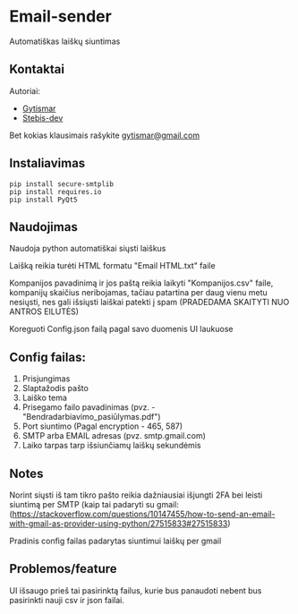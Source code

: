# Email-sender
Automatiškas laiškų siuntimas

## Kontaktai
Autoriai:

 * [Gytismar](https://github.com/Gytismar)
 * [Stebis-dev](https://github.com/Stebis-dev)

Bet kokias klausimais rašykite gytismar@gmail.com

## Instaliavimas
```
pip install secure-smtplib
pip install requires.io
pip install PyQt5
```

## Naudojimas
Naudoja python automatiškai siųsti laiškus

Laišką reikia turėti HTML formatu "Email HTML.txt" faile

Kompanijos pavadinimą ir jos paštą reikia laikyti "Kompanijos.csv" faile, kompanijų skaičius neribojamas, tačiau patartina per daug vienu metu nesiųsti, nes gali išsiųsti laiškai patekti į spam (PRADEDAMA SKAITYTI NUO ANTROS EILUTĖS)

Koreguoti Config.json failą pagal savo duomenis UI laukuose

## Config failas:
1. Prisjungimas
2. Slaptažodis pašto
3. Laiško tema
4. Prisegamo failo pavadinimas (pvz. - "Bendradarbiavimo_pasiūlymas.pdf")
5. Port siuntimo (Pagal encryption - 465, 587)
6. SMTP arba EMAIL adresas (pvz. smtp.gmail.com)
7. Laiko tarpas tarp išsiunčiamų laiškų sekundėmis

## Notes
Norint siųsti iš tam tikro pašto reikia dažniausiai išjungti 2FA bei leisti siuntimą per SMTP (kaip tai padaryti su gmail: (https://stackoverflow.com/questions/10147455/how-to-send-an-email-with-gmail-as-provider-using-python/27515833#27515833)

Pradinis config failas padarytas siuntimui laiškų per gmail

## Problemos/feature
UI išsaugo prieš tai pasirinktą failus, kurie bus panaudoti nebent bus pasirinkti nauji csv ir json failai.
